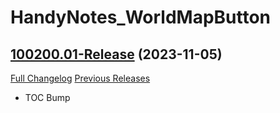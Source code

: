 # HandyNotes_WorldMapButton

## [100200.01-Release](https://github.com/fubaWoW/HandyNotes_WorldMapButton/tree/100200.01-Release) (2023-11-05)
[Full Changelog](https://github.com/fubaWoW/HandyNotes_WorldMapButton/compare/100107.01-Release...100200.01-Release) [Previous Releases](https://github.com/fubaWoW/HandyNotes_WorldMapButton/releases)

- TOC Bump  
